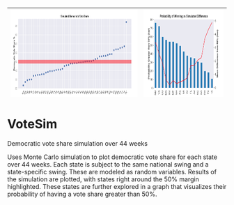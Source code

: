 
| <img src="https://github.com/nbucklin/VoteSim/blob/master/State%20Sim.png" height=200px> | <img src="https://github.com/nbucklin/VoteSim/blob/master/Winning%20vs%20Diff.png" height=200px> | 
|---|---|

# VoteSim
Democratic vote share simulation over 44 weeks

Uses Monte Carlo simulation to plot democratic vote share for each state over 44 weeks. Each state is subject to the same national swing and a state-specific swing. These are modeled as random variables. Results of the simulation are plotted, with states right around the 50% margin highlighted. These states are further explored in a graph that visualizes their probability of having a vote share greater than 50%.
